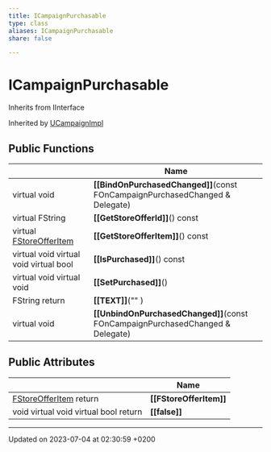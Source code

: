 ```yaml
---
title: ICampaignPurchasable
type: class
aliases: ICampaignPurchasable
share: false

---
```


# ICampaignPurchasable





Inherits from IInterface

Inherited by [UCampaignImpl](/docs/SDK/Source/Classes/classUCampaignImpl.md)

## Public Functions

|                | Name           |
| -------------- | -------------- |
| virtual void | **[[BindOnPurchasedChanged]]**(const FOnCampaignPurchasedChanged & Delegate) |
| virtual FString | **[[GetStoreOfferId]]**() const |
| virtual [FStoreOfferItem](/docs/SDK/Source/Classes/structFStoreOfferItem.md) | **[[GetStoreOfferItem]]**() const |
| virtual void virtual void virtual bool | **[[IsPurchased]]**() const |
| virtual void virtual void | **[[SetPurchased]]**() |
| FString return | **[[TEXT]]**("" ) |
| virtual void | **[[UnbindOnPurchasedChanged]]**(const FOnCampaignPurchasedChanged & Delegate) |

## Public Attributes

|                | Name           |
| -------------- | -------------- |
| [FStoreOfferItem](/docs/SDK/Source/Classes/structFStoreOfferItem.md) return | **[[FStoreOfferItem]]**  |
| void virtual void virtual bool return | **[[false]]**  |

-------------------------------

Updated on 2023-07-04 at 02:30:59 +0200